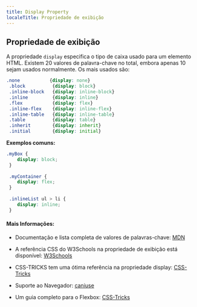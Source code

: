 ```yaml
---
title: Display Property
localeTitle: Propriedade de exibição
---
```

## Propriedade de exibição

A propriedade `display` especifica o tipo de caixa usado para um elemento HTML. Existem 20 valores de palavra-chave no total, embora apenas 10 sejam usados ​​normalmente. Os mais usados ​​são:

```css
.none           {display: none} 
 .block          {display: block} 
 .inline-block   {display: inline-block} 
 .inline         {display: inline} 
 .flex           {display: flex} 
 .inline-flex    {display: inline-flex} 
 .inline-table   {display: inline-table} 
 .table          {display: table} 
 .inherit        {display: inherit} 
 .initial        {display: initial} 
```

**Exemplos comuns:**

```css
.myBox { 
    display: block; 
 } 
 
 .myContainer { 
    display: flex; 
 } 
 
 .inlineList ul > li { 
    display: inline; 
 } 
```

#### Mais Informações:

*   Documentação e lista completa de valores de palavras-chave: [MDN](https://developer.mozilla.org/en-US/docs/Web/CSS/display)
    
*   A referência CSS do W3Schools na propriedade de exibição está disponível: [W3Schools](https://www.w3schools.com/cssref/pr_class_display.asp)
    
*   CSS-TRICKS tem uma ótima referência na propriedade display: [CSS-Tricks](https://css-tricks.com/almanac/properties/d/display/)
    
*   Suporte ao Navegador: [caniuse](http://caniuse.com/#search=display)
    
*   Um guia completo para o Flexbox: [CSS-Tricks](https://css-tricks.com/snippets/css/a-guide-to-flexbox/)